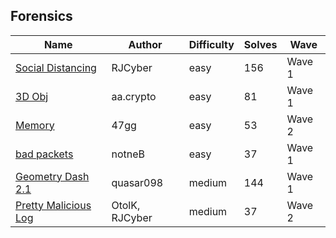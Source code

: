 ## Forensics

| Name                                              | Author         | Difficulty | Solves | Wave   |
| ------------------------------------------------- | -------------- | ---------- | ------ | ------ |
| [Social Distancing](social-distancing)            | RJCyber        | easy       | 156    | Wave 1 |
| [3D Obj](3d-obj)                                  | aa.crypto      | easy       | 81     | Wave 1 |
| [Memory](Memory)                                  | 47gg           | easy       | 53     | Wave 2 |
| [bad packets](bad%20packets/)                     | notneB         | easy       | 37     | Wave 1 |
| [Geometry Dash 2.1](Geometry%20Dash%202.1/)       | quasar098      | medium     | 144    | Wave 1 |
| [Pretty Malicious Log](Pretty%20Malicious%20Log/) | OtolK, RJCyber | medium     | 37     | Wave 2 |
